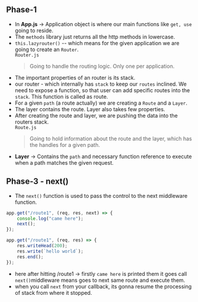 ## Phase-1

-   In **App.js** -> Application object is where our main functions like `get, use` going to reside.
-   The `methods` library just returns all the http methods in lowercase.
-   `this.lazyrouter()` -- which means for the given application we are going to create an `Router`.<br>
    `Router.js`
    > Going to handle the routing logic. Only one per application.
-   The important properties of an router is its stack.
-   our router - which internally has `stack` to keep our `routes` inclined. We need to expose a function, so that user can add specific routes into the `stack`. This function is called as route.
-   For a given `path` (a route actually) we are creating a `Route` and a `Layer`.
-   The layer contains the route. Layer also takes few properties.
-   After creating the route and layer, we are pushing the data into the routers stack. <br>
    `Route.js`
    > Going to hold information about the route and the layer, which has the handles for a given path.
-   **Layer** -> Contains the `path` and necessary function reference to execute when a path matches the given request.

## Phase-3 - next()

-   The `next()` function is used to pass the control to the next middleware function.

```js
app.get("/route1", (req, res, next) => {
    console.log("came here");
    next();
});

app.get("/route1", (req, res) => {
    res.writeHead(200);
    res.write(`hello world`);
    res.end();
});
```

-   here after hitting /route1 -> firstly `came here` is printed them it goes call `next()`middleware means goes to next same route and execute them.
-   when you call `next` from your callback, its gonna resume the processing of stack from where it stopped.
